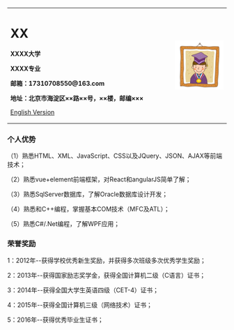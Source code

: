 <div>
<table border="0">
  <tr>
    <td width="75%">
      <h1>XX</h1>
      <p><b>XXXX大学</b></p>
      <p><b>XXXX专业</b></p>
      <p><b>邮箱：17310708550@163.com</b></p>
      <p><b>地址：北京市海淀区××路××号，××楼，邮编×××</b></p>
      <p><a href="/index-en.html">English Version</a></p>
    </td>
    <td width="25%">
      <img src="/main.jpg" width="100%">
    </td>
  </tr>
</table>
</div>

### 个人优势
<p>（1）熟悉HTML、XML、JavaScript、CSS以及JQuery、JSON、AJAX等前端技术；</p>
<p>（2）熟悉vue+element前端框架，对React和angularJS简单了解；</p>
<p>（3）熟悉SqlServer数据库，了解Oracle数据库设计开发；</p>
<p>（4）熟悉和C++编程，掌握基本COM技术（MFC及ATL）；</p>
<p>（5）熟悉C#/.Net编程，了解WPF应用；</p>

### 荣誉奖励
<p>1：2012年--获得学校优秀新生奖励，并获得多次班级多次优秀学生奖励；</p>
<p>2：2013年--获得国家励志奖学金，获得全国计算机二级（C语言）证书；</p>
<p>3：2014年--获得全国大学生英语四级（CET-4）证书；</p>
<p>4：2015年--获得全国计算机三级（网络技术）证书；</p>
<p>5：2016年--获得优秀毕业生证书；</p>
